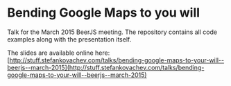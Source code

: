 # Bending Google Maps to you will

Talk for the March 2015 BeerJS meeting. The repository contains all code examples along with the presentation itself.

The slides are available online here: 
[http://stuff.stefankovachev.com/talks/bending-google-maps-to-your-will--beerjs--march-2015](http://stuff.stefankovachev.com/talks/bending-google-maps-to-your-will--beerjs--march-2015)
